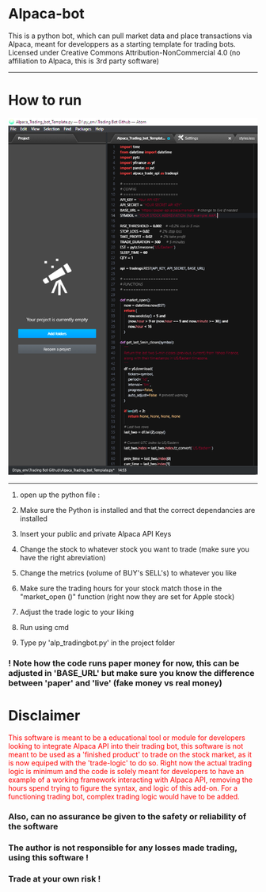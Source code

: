 # Alpaca-bot

This is a python bot, which can pull market data and place transactions via Alpaca, meant for developpers as a starting template for trading bots.
Licensed under Creative Commons Attribution-NonCommercial 4.0 (no affiliation to Alpaca, this is 3rd party software)

--------------------
# How to run 


![App Screenshot failed to load](https://github.com/rutgervanweehaeghe/alpaca-bot/blob/main/alpacabot_1.png)

--------------
1. open up the python file :

2. Make sure the Python is installed and that the correct dependancies are installed

3. Insert your public and private Alpaca API Keys

4. Change the stock to whatever stock you want to trade (make sure you have the right abreviation)

5. Change the metrics (volume of BUY's SELL's) to whatever you like

6. Make sure the trading hours for your stock match those in the "market_open ()" function (right now they are set for Apple stock)

7. Adjust the trade logic to your liking

8. Run using cmd
9. Type py 'alp_tradingbot.py' in the project folder 

### ! Note how the code runs paper money for now, this can be adjusted in 'BASE_URL' but make sure you know the difference between 'paper' and 'live' (fake money vs real money)


# Disclaimer

<span style="color:red">This software is meant to be a educational tool or module for developers looking to integrate Alpaca API into their trading bot, this software is not meant to be used as a 'finished product' to trade on the stock market, as it is now equiped with the 'trade-logic' to do so. Right now the actual trading logic is minimum and the code is solely meant for developers to have an example of a working framework interacting with Alpaca API, removing the hours spend trying to figure the syntax, and logic of this add-on. For a functioning trading bot, complex trading logic would have to be added.</span> 

### Also, can no assurance be given to the safety or reliability of the software

### The author is not responsible for any losses made trading, using this software ! 

### Trade at your own risk !

